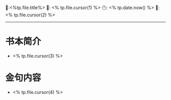 📖:<%tp.file.title%>
🤵: <% tp.file.cursor(1) %>
🕛: <% tp.date.now() %>
🎏: <% tp.file.cursor(2) %>

------------------
 
# 书本简介 
 -  <% tp.file.cursor(3) %>
# 金句内容
- <% tp.file.cursor(4) %>
